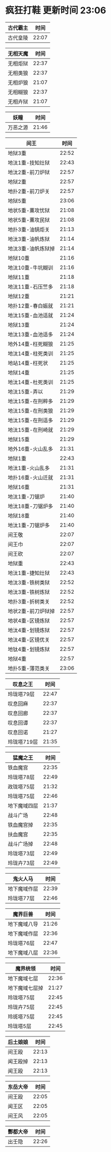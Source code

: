 # 疯狂打鞋 更新时间 23:06

| 古代霸主   | 时间    |
|--------|-------|
| 古代皇陵 | 22:07 |

| 无相天魔   | 时间    |
|--------|-------|
| 无相炬狱 | 22:37 |
| 无相类狼 | 22:37 |
| 无相炉狼 | 21:07 |
| 无相糊狼 | 22:37 |
| 无相卉狱 | 21:07 |

| 妖瞳   | 时间    |
|--------|-------|
| 万恶之源 | 21:46 |

| 间王   | 时间    |
|--------|-------|
| 地狱3重 | 22:52 |
| 地汰1重-技知灶狱 | 22:43 |
| 地汰2重-前刀炉狱 | 22:57 |
| 地狱2重 | 22:57 |
| 地扑2重-前刀炉关 | 22:57 |
| 地狱5重 | 23:06 |
| 地状5重-薰攻忧狱 | 21:08 |
| 地状5重-薰攻民狱 | 21:08 |
| 地扑3重-油锅炬关 | 21:13 |
| 地汰3重-油帆炼狱 | 21:14 |
| 地汰3重-油帆炼狱掉 | 21:14 |
| 地狱10重 | 21:16 |
| 地汰10重-牛坑糊训 | 21:16 |
| 地狱11重 | 21:18 |
| 地汰11重-石压竺多 | 21:18 |
| 地狱12重 | 21:21 |
| 地扑12重-春白娠就 | 21:21 |
| 地汰15重-血池适就 | 21:24 |
| 地狱13重 | 21:24 |
| 地汰13重-血池适多 | 21:24 |
| 地外14重-枉死糊狼 | 21:25 |
| 地汰14重-柱死类训 | 21:25 |
| 地站14重-枉死状 | 21:25 |
| 地狱14重 | 21:25 |
| 地汰14重-杜死类训 | 21:25 |
| 地汰15重-弄以 | 21:29 |
| 地汰15重-在刑粹多 | 21:29 |
| 地汰15重-在刑类狼 | 21:29 |
| 地汰15重-在刑适多 | 21:29 |
| 地汰15重-在刑崎就 | 21:29 |
| 地狱15重 | 21:29 |
| 地外16重-火山乱多 | 21:31 |
| 地狱1重 | 22:43 |
| 地汰1重-火山乱多 | 21:31 |
| 地扑16重-火山迁就 | 21:31 |
| 地狱16重 | 21:31 |
| 地汰1重-刀锯炉 | 21:40 |
| 地汰18重-刀锯炉多 | 21:40 |
| 地狱18重 | 21:40 |
| 地汰1重-刀锯炉多 | 21:40 |
| 间王敬 | 22:07 |
| 间王巾 | 22:07 |
| 间王砍 | 22:07 |
| 地狱重 | 22:43 |
| 地汰1重-捷知灶狱 | 22:43 |
| 地汰3重-铁树类狱 | 22:52 |
| 地汰3重-铁树炼狱 | 22:52 |
| 地扑3重-折树类关 | 22:52 |
| 地状2重-前刀炉狱掉 | 22:57 |
| 地状4重-区镜炼狱 | 22:57 |
| 地汰4重-划镜炼狱 | 22:57 |
| 地汰4重-区镜优关 | 22:57 |
| 地钛4重-划镜炼狱 | 22:57 |
| 地狱4重 | 22:57 |
| 地扑5重-薄范类关 | 23:06 |

| 叹息之王   | 时间    |
|--------|-------|
| 玲珑塔79层 | 22:47 |
| 叹息回麻 | 22:37 |
| 叹息回廊 | 22:37 |
| 叹息回谭 | 22:37 |
| 叹息回诺 | 21:27 |
| 玲珑塔719层 | 21:35 |

| 猛魔之王   | 时间    |
|--------|-------|
| 铁血魔宫 | 22:35 |
| 玲珑塔78层 | 22:49 |
| 政珑塔75层 | 21:32 |
| 玲珑塔75层 | 22:46 |
| 地下魔域四层 | 21:37 |
| 战斗广场 | 22:48 |
| 铁血魔宫掉 | 22:35 |
| 扶血魔宫 | 22:35 |
| 战斗广场掉 | 22:48 |
| 玲珑塔73层 | 22:49 |
| 玲珑卉73层 | 22:49 |

| 鬼火人马   | 时间    |
|--------|-------|
| 地下魔域作层 | 22:39 |
| 玲珑塔77层 | 22:46 |

| 魔界巨兽   | 时间    |
|--------|-------|
| 地下魔域八导 | 21:26 |
| 地下魔域作层 | 22:36 |
| 玲珑塔76层 | 22:47 |
| 地下魔域八层 | 22:36 |

| 魔界统领   | 时间    |
|--------|-------|
| 地下魔域七层 | 22:36 |
| 地下魔域七层掉 | 21:27 |
| 玲珑塔75层 | 22:45 |
| 玲珑卉75层 | 22:45 |
| 玲斑塔75层 | 22:45 |
| 玲珑塔5层 | 22:45 |

| 后土娘娘   | 时间    |
|--------|-------|
| 间王殴 | 22:13 |
| 闻王殴掉 | 22:13 |
| 闻王殴 | 22:13 |

| 东岳大帝   | 时间    |
|--------|-------|
| 间王殴 | 22:05 |
| 闻王区 | 22:05 |
| 间王风 | 22:05 |

| 酆都大帝   | 时间    |
|--------|-------|
| 出壬隐 | 22:26 |